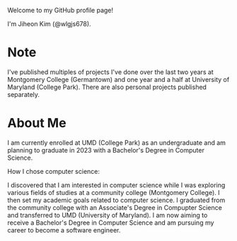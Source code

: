 Welcome to my GitHub profile page!

I'm Jiheon Kim (@wlgjs678).

# Note
I've published multiples of projects I've done over the last two years at Montgomery College (Germantown) and one year and a half at University of Maryland (College Park).
There are also personal projects published separately.

# About Me
I am currently enrolled at UMD (College Park) as an undergraduate and am planning to graduate in 2023 with a Bachelor's Degree in Computer Science.

How I chose computer science:

I discovered that I am interested in computer science while I was exploring various fields of studies at a community college (Montgomery College). I then set my academic goals related to computer science. I graduated from the community college with an Associate's Degree in Compupter Science and transferred to UMD (University of Maryland).
I am now aiming to receive a Bachelor's Degree in Computer Science and am pursuing my career to become a software engineer. 

<!---
wlgjs678/wlgjs678 is a ✨ special ✨ repository because its `README.md` (this file) appears on your GitHub profile.
You can click the Preview link to take a look at your changes.
--->
